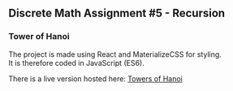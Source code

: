 ## Discrete Math Assignment #5 - Recursion  
  
  
### Tower of Hanoi
  
The project is made using React and MaterializeCSS for styling.  
It is therefore coded in JavaScript (ES6).
  
There is a live version hosted here: [Towers of Hanoi](https://towers-of-hanoi-com.netlify.com)
